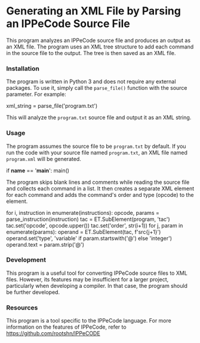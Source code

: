 # Generating an XML File by Parsing an IPPeCode Source File

This program analyzes an IPPeCode source file and produces an output as an XML file. The program uses an XML tree structure to add each command in the source file to the output. The tree is then saved as an XML file.

### Installation
The program is written in Python 3 and does not require any external packages. To use it, simply call the `parse_file()` function with the source parameter. For example:

xml_string = parse_file('program.txt')

This will analyze the `program.txt` source file and output it as an XML string.

### Usage
The program assumes the source file to be `program.txt` by default. If you run the code with your source file named `program.txt`, an XML file named `program.xml` will be generated.


if __name__ == '__main__':
    main()


The program skips blank lines and comments while reading the source file and collects each command in a list. It then creates a separate XML element for each command and adds the command's order and type (opcode) to the element.

for i, instruction in enumerate(instructions):
    opcode, params = parse_instruction(instruction)
    tac = ET.SubElement(program, 'tac')
    tac.set('opcode', opcode.upper())
    tac.set('order', str(i+1))
    for j, param in enumerate(params):
        operand = ET.SubElement(tac, f'src{j+1}')
        operand.set('type', 'variable' if param.startswith('@') else 'integer')
        operand.text = param.strip('@')


### Development
This program is a useful tool for converting IPPeCode source files to XML files. However, its features may be insufficient for a larger project, particularly when developing a compiler. In that case, the program should be further developed.

### Resources
This program is a tool specific to the IPPeCode language. For more information on the features of IPPeCode, refer to https://github.com/rootshn/IPPeCODE
